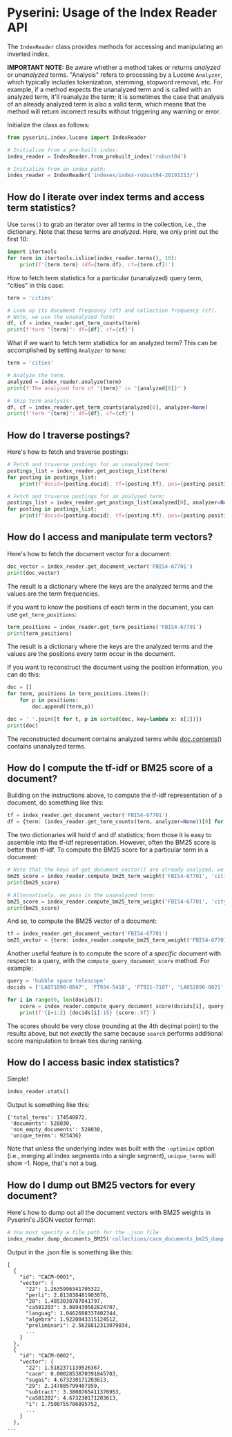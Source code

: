 # Pyserini: Usage of the Index Reader API

The `IndexReader` class provides methods for accessing and manipulating an inverted index.

**IMPORTANT NOTE:** Be aware whether a method takes or returns _analyzed_ or _unanalyzed_ terms.
"Analysis" refers to processing by a Lucene `Analyzer`, which typically includes tokenization, stemming, stopword removal, etc.
For example, if a method expects the unanalyzed term and is called with an analyzed term, it'll reanalyze the term; it is sometimes the case that analysis of an already analyzed term is also a valid term, which means that the method will return incorrect results without triggering any warning or error.

Initialize the class as follows:

```python
from pyserini.index.lucene import IndexReader

# Initialize from a pre-built index:
index_reader = IndexReader.from_prebuilt_index('robust04')

# Initialize from an index path:
index_reader = IndexReader('indexes/index-robust04-20191213/')
```

## How do I iterate over index terms and access term statistics?

Use `terms()` to grab an iterator over all terms in the collection, i.e., the dictionary.
Note that these terms are _analyzed_.
Here, we only print out the first 10:

```python
import itertools
for term in itertools.islice(index_reader.terms(), 10):
    print(f'{term.term} (df={term.df}, cf={term.cf})')
```

How to fetch term statistics for a particular (unanalyzed) query term, "cities" in this case:

```python
term = 'cities'

# Look up its document frequency (df) and collection frequency (cf).
# Note, we use the unanalyzed form:
df, cf = index_reader.get_term_counts(term)
print(f'term "{term}": df={df}, cf={cf}')
```

What if we want to fetch term statistics for an analyzed term?
This can be accomplished by setting `Analyzer` to `None`:

```python
term = 'cities'

# Analyze the term.
analyzed = index_reader.analyze(term)
print(f'The analyzed form of "{term}" is "{analyzed[0]}"')

# Skip term analysis:
df, cf = index_reader.get_term_counts(analyzed[0], analyzer=None)
print(f'term "{term}": df={df}, cf={cf}')
```

## How do I traverse postings?

Here's how to fetch and traverse postings:

```python
# Fetch and traverse postings for an unanalyzed term:
postings_list = index_reader.get_postings_list(term)
for posting in postings_list:
    print(f'docid={posting.docid}, tf={posting.tf}, pos={posting.positions}')

# Fetch and traverse postings for an analyzed term:
postings_list = index_reader.get_postings_list(analyzed[0], analyzer=None)
for posting in postings_list:
    print(f'docid={posting.docid}, tf={posting.tf}, pos={posting.positions}')
```

## How do I access and manipulate term vectors?

Here's how to fetch the document vector for a document:

```python
doc_vector = index_reader.get_document_vector('FBIS4-67701')
print(doc_vector)
```

The result is a dictionary where the keys are the analyzed terms and the values are the term frequencies.

If you want to know the positions of each term in the document, you can use `get_term_positions`:
```python
term_positions = index_reader.get_term_positions('FBIS4-67701')
print(term_positions)
```
The result is a dictionary where the keys are the analyzed terms and the values are the positions every term occur in the document.

If you want to reconstruct the document using the position information, you can do this:
```python
doc = []
for term, positions in term_positions.items():
    for p in positions:
        doc.append((term,p))

doc = ' '.join([t for t, p in sorted(doc, key=lambda x: x[1])])
print(doc)
```
The reconstructed document contains analyzed terms while [doc.contents()](https://github.com/castorini/pyserini/tree/master#how-do-i-fetch-a-document) contains unanalyzed terms.

## How do I compute the tf-idf or BM25 score of a document?

Building on the instructions above, to compute the tf-idf representation of a document, do something like this:

```python
tf = index_reader.get_document_vector('FBIS4-67701')
df = {term: (index_reader.get_term_counts(term, analyzer=None))[0] for term in tf.keys()}
```

The two dictionaries will hold tf and df statistics; from those it is easy to assemble into the tf-idf representation.
However, often the BM25 score is better than tf-idf.
To compute the BM25 score for a particular term in a document:

```python
# Note that the keys of get_document_vector() are already analyzed, we set analyzer to be None.
bm25_score = index_reader.compute_bm25_term_weight('FBIS4-67701', 'citi', analyzer=None)
print(bm25_score)

# Alternatively, we pass in the unanalyzed term:
bm25_score = index_reader.compute_bm25_term_weight('FBIS4-67701', 'city')
print(bm25_score)
```

And so, to compute the BM25 vector of a document:

```python
tf = index_reader.get_document_vector('FBIS4-67701')
bm25_vector = {term: index_reader.compute_bm25_term_weight('FBIS4-67701', term, analyzer=None) for term in tf.keys()}
```

Another useful feature is to compute the score of a _specific_ document with respect to a query, with the `compute_query_document_score` method.
For example:

```python
query = 'hubble space telescope'
docids = ['LA071090-0047', 'FT934-5418', 'FT921-7107', 'LA052890-0021', 'LA070990-0052']

for i in range(0, len(docids)):
    score = index_reader.compute_query_document_score(docids[i], query)
    print(f'{i+1:2} {docids[i]:15} {score:.5f}')
```

The scores should be very close (rounding at the 4th decimal point) to the results above, but not _exactly_ the same because `search` performs additional score manipulation to break ties during ranking.

## How do I access basic index statistics?

Simple!

```python
index_reader.stats()
```

Output is something like this:

```
{'total_terms': 174540872,
 'documents': 528030,
 'non_empty_documents': 528030,
 'unique_terms': 923436}
```

Note that unless the underlying index was built with the `-optimize` option (i.e., merging all index segments into a single segment), `unique_terms` will show -1.
Nope, that's not a bug.

## How do I dump out BM25 vectors for every document?

Here's how to dump out all the document vectors with BM25 weights in Pyserini's JSON vector format:

```python
# You must specify a file path for the .json file
index_reader.dump_documents_BM25('collections/cacm_documents_bm25_dump.json')
```

Output in the .json file is something like this:

```
[
  {
    "id": "CACM-0001",
    "vector": {
      "22": 1.2635996341705322,
      "perli": 2.813838481903076,
      "28": 1.4853038787841797,
      "ca581203": 3.889439582824707,
      "languag": 1.0462608337402344,
      "algebra": 1.9220843315124512,
      "preliminari": 2.5628812313079834,
      ...
    }
  },
  {
    "id": "CACM-0002",
    "vector": {
      "22": 1.5182371139526367,
      "cacm": 0.0002853870391845703,
      "sugai": 4.673230171203613,
      "29": 2.147885799407959,
      "subtract": 3.3808765411376953,
      "ca581202": 4.673230171203613,
      "i": 1.7500755786895752,
      ...
    }
  },
...
```
